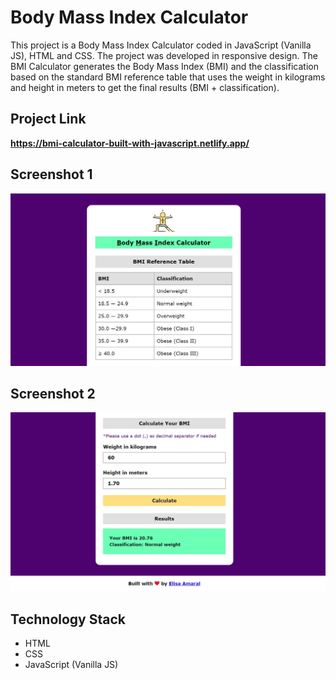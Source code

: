 # Body Mass Index Calculator

This project is a Body Mass Index Calculator coded in JavaScript (Vanilla JS), HTML and CSS. The project was developed in responsive design. The BMI Calculator generates the Body Mass Index (BMI) and the classification based on the standard BMI reference table that uses the weight in kilograms and height in meters to get the final results (BMI + classification).

## Project Link

**https://bmi-calculator-built-with-javascript.netlify.app/**

## Screenshot 1

![Screenshot](assets/img/Screenshot_1.jpg)

## Screenshot 2

![Screenshot](assets/img/Screenshot_2.jpg)

## Technology Stack

+ HTML
+ CSS
+ JavaScript (Vanilla JS)
